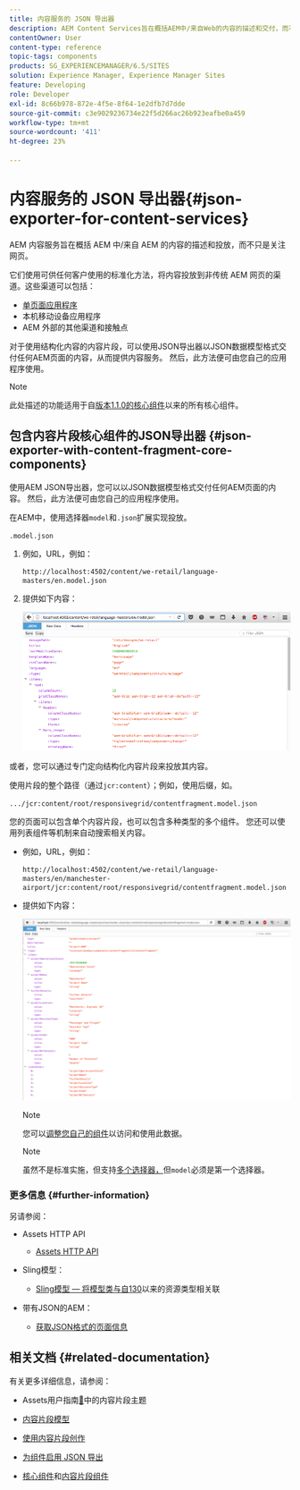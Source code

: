 ```yaml
---
title: 内容服务的 JSON 导出器
description: AEM Content Services旨在概括AEM中/来自Web的内容的描述和交付，而不只是关注网页。 它们使用可供任何客户使用的标准化方法，将内容投放到非传统AEM网页的渠道。
contentOwner: User
content-type: reference
topic-tags: components
products: SG_EXPERIENCEMANAGER/6.5/SITES
solution: Experience Manager, Experience Manager Sites
feature: Developing
role: Developer
exl-id: 8c66b978-872e-4f5e-8f64-1e2dfb7d7dde
source-git-commit: c3e9029236734e22f5d266ac26b923eafbe0a459
workflow-type: tm+mt
source-wordcount: '411'
ht-degree: 23%

---
```


# 内容服务的 JSON 导出器{#json-exporter-for-content-services}

AEM 内容服务旨在概括 AEM 中/来自 AEM 的内容的描述和投放，而不只是关注网页。

它们使用可供任何客户使用的标准化方法，将内容投放到非传统 AEM 网页的渠道。这些渠道可以包括：

* [单页面应用程序](spa-walkthrough.md)
* 本机移动设备应用程序
* AEM 外部的其他渠道和接触点

对于使用结构化内容的内容片段，可以使用JSON导出器以JSON数据模型格式交付任何AEM页面的内容，从而提供内容服务。 然后，此方法便可由您自己的应用程序使用。

>[!NOTE]
>
>此处描述的功能适用于自[版本1.1.0的核心组件](https://experienceleague.adobe.com/docs/experience-manager-core-components/using/introduction.html?lang=zh-hans)以来的所有核心组件。

## 包含内容片段核心组件的JSON导出器 {#json-exporter-with-content-fragment-core-components}

使用AEM JSON导出器，您可以以JSON数据模型格式交付任何AEM页面的内容。 然后，此方法便可由您自己的应用程序使用。

在AEM中，使用选择器`model`和`.json`扩展实现投放。

`.model.json`

1. 例如，URL，例如：

   ```shell
   http://localhost:4502/content/we-retail/language-masters/en.model.json
   ```

1. 提供如下内容：

   ![chlimage_1-192](assets/chlimage_1-192.png)

或者，您可以通过专门定向结构化内容片段来投放其内容。

使用片段的整个路径（通过`jcr:content`）；例如，使用后缀，如。

`.../jcr:content/root/responsivegrid/contentfragment.model.json`

您的页面可以包含单个内容片段，也可以包含多种类型的多个组件。 您还可以使用列表组件等机制来自动搜索相关内容。

* 例如，URL，例如：

  ```shell
  http://localhost:4502/content/we-retail/language-masters/en/manchester-airport/jcr:content/root/responsivegrid/contentfragment.model.json
  ```

* 提供如下内容：

  ![chlimage_1-193](assets/chlimage_1-193.png)

  >[!NOTE]
  >
  >您可以[调整您自己的组件](/help/sites-developing/json-exporter-components.md)以访问和使用此数据。

  >[!NOTE]
  >
  >虽然不是标准实施，但支持[多个选择器，](json-exporter-components.md#multiple-selectors)但`model`必须是第一个选择器。

### 更多信息 {#further-information}

另请参阅：

* Assets HTTP API

   * [Assets HTTP API](/help/assets/mac-api-assets.md)

* Sling模型：

   * [Sling模型 — 将模型类与自130](https://sling.apache.org/documentation/bundles/models.html#associating-a-model-class-with-a-resource-type-since-130)以来的资源类型相关联

* 带有JSON的AEM：

   * [获取JSON格式的页面信息](/help/sites-developing/pageinfo.md)

## 相关文档 {#related-documentation}

有关更多详细信息，请参阅：

* Assets用户指南[&#128279;](/help/assets/content-fragments/content-fragments.md)中的内容片段主题

* [内容片段模型](/help/assets/content-fragments/content-fragments-models.md)
* [使用内容片段创作](/help/sites-authoring/content-fragments.md)
* [为组件启用 JSON 导出](/help/sites-developing/json-exporter-components.md)

* [核心组件](https://experienceleague.adobe.com/docs/experience-manager-core-components/using/introduction.html?lang=zh-hans)和[内容片段组件](https://experienceleague.adobe.com/docs/experience-manager-core-components/using/wcm-components/content-fragment-component.html)
